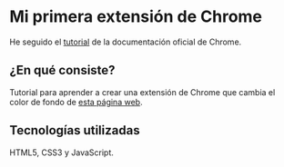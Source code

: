 # Mi primera extensión de Chrome

He seguido el [tutorial](https://developer.chrome.com/extensions/getstarted) de la documentación oficial de Chrome.

## ¿En qué consiste?

Tutorial para aprender a crear una extensión de Chrome que cambia el color de fondo de [esta página web](https://developer.chrome.com/extensions/getstarted).

## Tecnologías utilizadas

HTML5, CSS3 y JavaScript.
